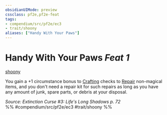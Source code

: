 ```yaml
---
obsidianUIMode: preview
cssclass: pf2e,pf2e-feat
tags:
- compendium/src/pf2e/ec3
- trait/shoony
aliases: ["Handy With Your Paws"]
---
```

# Handy With Your Paws  *Feat 1*  
[shoony](shoony-ec3.md "Shoony Ancestry & Heritage Trait")  


You gain a +1 circumstance bonus to [Crafting](skills.md#Crafting) checks to [Repair](repair.md) non-magical items, and you don't need a repair kit for such repairs as long as you have any amount of junk, spare parts, or debris at your disposal.

*Source: Extinction Curse #3: Life's Long Shadows p. 72*  
%% #compendium/src/pf2e/ec3 #trait/shoony %%